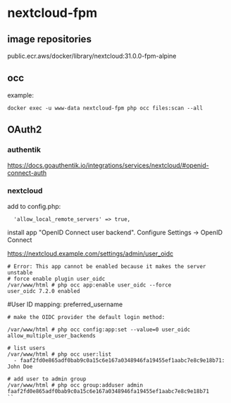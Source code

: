 # nextcloud-fpm

## image repositories

public.ecr.aws/docker/library/nextcloud:31.0.0-fpm-alpine

## occ

example:

```
docker exec -u www-data nextcloud-fpm php occ files:scan --all
```



## OAuth2

### authentik

<https://docs.goauthentik.io/integrations/services/nextcloud/#openid-connect-auth>

### nextcloud

add to config.php:

```
  'allow_local_remote_servers' => true,
```

install app "OpenID Connect user backend". Configure Settings -> OpenID Connect

<https://nextcloud.example.com/settings/admin/user_oidc>

```
# Error: This app cannot be enabled because it makes the server unstable
# force enable plugin user_oidc
/var/www/html # php occ app:enable user_oidc --force
user_oidc 7.2.0 enabled
```

#User ID mapping: preferred_username


```
# make the OIDC provider the default login method:

/var/www/html # php occ config:app:set --value=0 user_oidc allow_multiple_user_backends

# list users
/var/www/html # php occ user:list
  - faaf2fd0e865adf0bab9c0a15c6e167a0348946fa19455ef1aabc7e8c9e18b71: John Doe

# add user to admin group
/var/www/html # php occ group:adduser admin faaf2fd0e865adf0bab9c0a15c6e167a0348946fa19455ef1aabc7e8c9e18b71
``